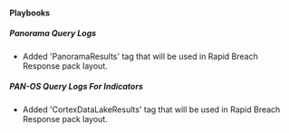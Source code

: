 
#### Playbooks
##### Panorama Query Logs
- Added 'PanoramaResults' tag that will be used in Rapid Breach Response pack layout.
##### PAN-OS Query Logs For Indicators
- Added 'CortexDataLakeResults' tag that will be used in Rapid Breach Response pack layout.